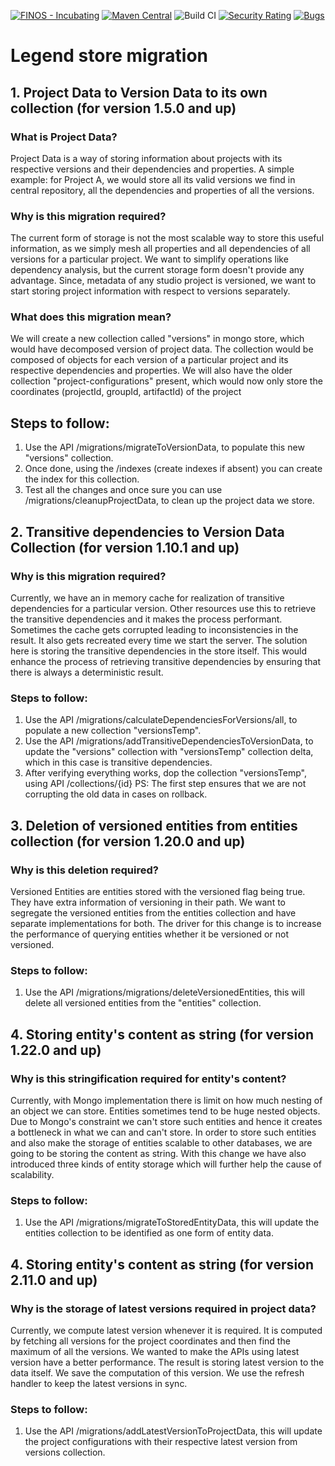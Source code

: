 [![FINOS - Incubating](https://cdn.jsdelivr.net/gh/finos/contrib-toolbox@master/images/badge-incubating.svg)](https://finosfoundation.atlassian.net/wiki/display/FINOS/Incubating)
[![Maven Central](https://img.shields.io/maven-central/v/org.finos.legend.depot/legend-depot-server.svg)](http://search.maven.org/#search%7Cga%7C1%7Ca%3A%22legend-depot)
![Build CI](https://github.com/finos/legend-depot/workflows/Build%20CI/badge.svg)
[![Security Rating](https://sonarcloud.io/api/project_badges/measure?project=finos_legend-depot&metric=security_rating&token=69394360757d5e1356312ddfee658a6b205e2c97)](https://sonarcloud.io/dashboard?id=legend-depot)
[![Bugs](https://sonarcloud.io/api/project_badges/measure?project=finos_legend-depot&metric=bugs&token=69394360757d5e1356312ddfee658a6b205e2c97)](https://sonarcloud.io/dashboard?id=legend-depot)

# Legend store migration 
## 1. Project Data to Version Data to its own collection (for version 1.5.0 and up)
### What is Project Data?
Project Data is a way of storing information about projects with its respective versions and their dependencies and properties.
A simple example: for Project A, we would store all its valid versions we find in central repository, all the dependencies and properties of all the versions.
### Why is this migration required?
The current form of storage is not the most scalable way to store this useful information,
as we simply mesh all properties and all dependencies of all versions for a particular project. We want to simplify operations like dependency analysis,
but the current storage form doesn't provide any advantage. Since, metadata of any studio project is versioned, we want to start storing project information with respect to versions separately.
### What does this migration mean?
We will create a new collection called "versions" in mongo store, which would have decomposed version of project data.
The collection would be composed of objects for each version of a particular project and its respective dependencies and properties.
We will also have the older collection "project-configurations" present, which would now only store the coordinates (projectId, groupId, artifactId) of the project
## Steps to follow:
1. Use the API /migrations/migrateToVersionData, to populate this new "versions" collection.
2. Once done, using the /indexes (create indexes if absent) you can create the index for this collection.
3. Test all the changes and once sure you can use /migrations/cleanupProjectData, to clean up the project data we store.

## 2. Transitive dependencies to Version Data Collection (for version 1.10.1 and up)
### Why is this migration required?
Currently, we have an in memory cache for realization of transitive dependencies for a particular version. Other resources use this to retrieve the transitive dependencies and it makes the process performant.
Sometimes the cache gets corrupted leading to inconsistencies in the result. It also gets recreated every time we start the server.
The solution here is storing the transitive dependencies in the store itself. This would enhance the process of retrieving transitive dependencies by ensuring that there is always a deterministic result.
### Steps to follow:
1. Use the API /migrations/calculateDependenciesForVersions/all, to populate a new collection "versionsTemp".
2. Use the API /migrations/addTransitiveDependenciesToVersionData, to update the "versions" collection with "versionsTemp" collection delta, which in this case is transitive dependencies.
3. After verifying everything works, dop the collection "versionsTemp", using API /collections/{id}
PS: The first step ensures that we are not corrupting the old data in cases on rollback.

## 3. Deletion of versioned entities from entities collection (for version 1.20.0 and up)
### Why is this deletion required?
Versioned Entities are entities stored with the versioned flag being true. They have extra information of versioning in their path.
We want to segregate the versioned entities from the entities collection and have separate implementations for both.
The driver for this change is to increase the performance of querying entities whether it be versioned or not versioned.
### Steps to follow:
1. Use the API /migrations/migrations/deleteVersionedEntities, this will delete all versioned entities from the "entities" collection.

## 4. Storing entity's content as string (for version 1.22.0 and up)
### Why is this stringification required for entity's content?
Currently, with Mongo implementation there is limit on how much nesting of an object we can store. Entities sometimes tend to be huge nested objects. Due to Mongo's constraint we can't store such entities and hence it creates a bottleneck in what we can and can't store.
In order to store such entities and also make the storage  of entities scalable to other databases, we are going to be storing the content as string.
With this change we have also introduced three kinds of entity storage which will further help the cause of scalability.
### Steps to follow:
1. Use the API /migrations/migrateToStoredEntityData, this will update the entities collection to be identified as one form of entity data.

## 4. Storing entity's content as string (for version 2.11.0 and up)
### Why is the storage of latest versions required in project data?
Currently, we compute latest version whenever it is required. It is computed by fetching all versions for the project coordinates and then find the maximum of all the versions. We wanted to make the APIs using latest version have a better performance.
The result is storing latest version to the data itself. We save the computation of this version. We use the refresh handler to keep the latest versions in sync. 
### Steps to follow:
1. Use the API /migrations/addLatestVersionToProjectData, this will update the project configurations with their respective latest version from versions collection.